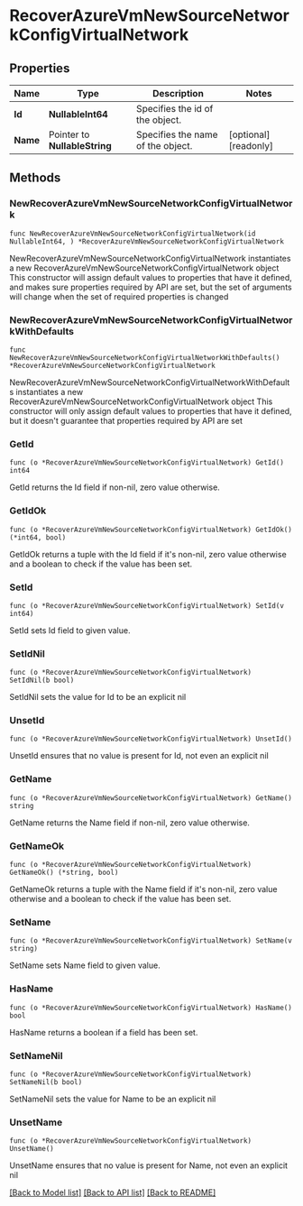 # RecoverAzureVmNewSourceNetworkConfigVirtualNetwork

## Properties

Name | Type | Description | Notes
------------ | ------------- | ------------- | -------------
**Id** | **NullableInt64** | Specifies the id of the object. | 
**Name** | Pointer to **NullableString** | Specifies the name of the object. | [optional] [readonly] 

## Methods

### NewRecoverAzureVmNewSourceNetworkConfigVirtualNetwork

`func NewRecoverAzureVmNewSourceNetworkConfigVirtualNetwork(id NullableInt64, ) *RecoverAzureVmNewSourceNetworkConfigVirtualNetwork`

NewRecoverAzureVmNewSourceNetworkConfigVirtualNetwork instantiates a new RecoverAzureVmNewSourceNetworkConfigVirtualNetwork object
This constructor will assign default values to properties that have it defined,
and makes sure properties required by API are set, but the set of arguments
will change when the set of required properties is changed

### NewRecoverAzureVmNewSourceNetworkConfigVirtualNetworkWithDefaults

`func NewRecoverAzureVmNewSourceNetworkConfigVirtualNetworkWithDefaults() *RecoverAzureVmNewSourceNetworkConfigVirtualNetwork`

NewRecoverAzureVmNewSourceNetworkConfigVirtualNetworkWithDefaults instantiates a new RecoverAzureVmNewSourceNetworkConfigVirtualNetwork object
This constructor will only assign default values to properties that have it defined,
but it doesn't guarantee that properties required by API are set

### GetId

`func (o *RecoverAzureVmNewSourceNetworkConfigVirtualNetwork) GetId() int64`

GetId returns the Id field if non-nil, zero value otherwise.

### GetIdOk

`func (o *RecoverAzureVmNewSourceNetworkConfigVirtualNetwork) GetIdOk() (*int64, bool)`

GetIdOk returns a tuple with the Id field if it's non-nil, zero value otherwise
and a boolean to check if the value has been set.

### SetId

`func (o *RecoverAzureVmNewSourceNetworkConfigVirtualNetwork) SetId(v int64)`

SetId sets Id field to given value.


### SetIdNil

`func (o *RecoverAzureVmNewSourceNetworkConfigVirtualNetwork) SetIdNil(b bool)`

 SetIdNil sets the value for Id to be an explicit nil

### UnsetId
`func (o *RecoverAzureVmNewSourceNetworkConfigVirtualNetwork) UnsetId()`

UnsetId ensures that no value is present for Id, not even an explicit nil
### GetName

`func (o *RecoverAzureVmNewSourceNetworkConfigVirtualNetwork) GetName() string`

GetName returns the Name field if non-nil, zero value otherwise.

### GetNameOk

`func (o *RecoverAzureVmNewSourceNetworkConfigVirtualNetwork) GetNameOk() (*string, bool)`

GetNameOk returns a tuple with the Name field if it's non-nil, zero value otherwise
and a boolean to check if the value has been set.

### SetName

`func (o *RecoverAzureVmNewSourceNetworkConfigVirtualNetwork) SetName(v string)`

SetName sets Name field to given value.

### HasName

`func (o *RecoverAzureVmNewSourceNetworkConfigVirtualNetwork) HasName() bool`

HasName returns a boolean if a field has been set.

### SetNameNil

`func (o *RecoverAzureVmNewSourceNetworkConfigVirtualNetwork) SetNameNil(b bool)`

 SetNameNil sets the value for Name to be an explicit nil

### UnsetName
`func (o *RecoverAzureVmNewSourceNetworkConfigVirtualNetwork) UnsetName()`

UnsetName ensures that no value is present for Name, not even an explicit nil

[[Back to Model list]](../README.md#documentation-for-models) [[Back to API list]](../README.md#documentation-for-api-endpoints) [[Back to README]](../README.md)


